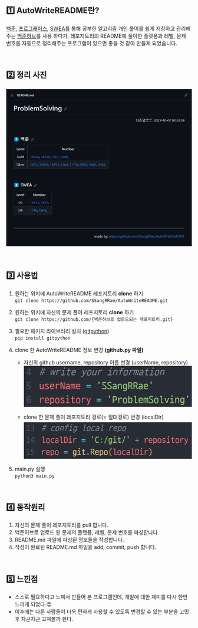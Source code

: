 ## :one: AutoWriteREADME란?
[백준](https://www.acmicpc.net/), [프로그래머스](https://programmers.co.kr/), [SWEA](https://swexpertacademy.com/main/main.do)를 통해 공부한 알고리즘 개인 풀이를 쉽게 저장하고 관리해주는 [백준허브](https://github.com/BaekjoonHub/BaekjoonHub)를 사용 하다가, 레포지토리의 README에 풀이한 플랫폼과 레벨, 문제 번호를 자동으로 정리해주는 프로그램이 있으면 좋을 것 같아 만들게 되었습니다.

<br/>

## :two: 정리 사진
![](https://github.com/SSangRRae/AutoWriteREADME/blob/main/assets/readme_image/%EC%98%88%EC%8B%9C.png)

<br/>

## :three: 사용법

1. 원하는 위치에 AutoWriteREADME 레포지토리 **clone** 하기  
`git clone https://github.com/SSangRRae/AutoWriteREADME.git`

2. 원하는 위치에 자신의 문제 풀이 레포지토리 **clone** 하기  
`git clone https://github.com/{백준허브로 업로드되는 레포지토리.git}`

3. 필요한 패키지 라이브러리 설치 ([gitpython](https://gitpython.readthedocs.io/en/stable/))  
`pip install gitpython`

4. clone 한 AutoWriteREADME 정보 변경 **(github.py 파일)**
    - 자신의 github username, repository 이름 변경 (userName, repository)  
    ![](https://github.com/SSangRRae/AutoWriteREADME/blob/main/assets/readme_image/%EC%A0%95%EB%B3%B4_%EB%B3%80%EA%B2%BD_1.png)

    - clone 한 문제 풀이 레포지토리 경로(:star: 절대경로) 변경 (localDir)  
    ![](https://github.com/SSangRRae/AutoWriteREADME/blob/main/assets/readme_image/%EC%A0%95%EB%B3%B4_%EB%B3%80%EA%B2%BD_2.png)

5. main.py 실행  
`python3 main.py`

<br/>

## :four: 동작원리
1. 자신의 문제 풀이 레포지토리를 pull 합니다.
2. 백준허브로 업로드 된 문제의 플랫폼, 레벨, 문제 번호를 파싱합니다.
3. README.md 파일에 파싱된 정보들을 작성합니다.
4. 작성이 완료된 README.md 파일을 add, commit, push 합니다. 

<br/>

## :five: 느낀점
- 스스로 필요하다고 느껴서 만들어 본 프로그램인데, 개발에 대한 재미를 다시 한번 느끼게 되었다.😊 
- 이후에는 다른 사람들이 더욱 편하게 사용할 수 있도록 변경할 수 있는 부분을 고민 후 차근차근 고쳐볼까 한다.